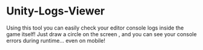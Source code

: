 # Unity-Logs-Viewer
Using this tool you can easily check your editor console logs inside the game itself! 
Just draw a circle on the screen , and you can see your console errors during runtime... even on mobile! 

